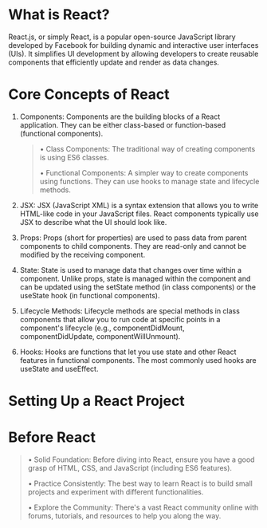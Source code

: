 # What is React?  

React.js, or simply React, is a popular open-source JavaScript library developed by Facebook for building dynamic and interactive user interfaces (UIs). It simplifies UI development by allowing developers to create reusable components that efficiently update and render as data changes.

# Core Concepts of React

1. Components: Components are the building blocks of a React application. They can be either class-based or function-based (functional components).

   > &bull; Class Components: The traditional way of creating components is using ES6 classes.
   > 
   > &bull; Functional Components: A simpler way to create components using functions. They can use hooks to manage state and lifecycle methods.

2. JSX: JSX (JavaScript XML) is a syntax extension that allows you to write HTML-like code in your JavaScript files.
   React components typically use JSX to describe what the UI should look like.

3. Props: Props (short for properties) are used to pass data from parent components to child components. They are read-only and cannot be modified by the receiving component.

4. State: State is used to manage data that changes over time within a component. Unlike props, state is managed within the component and can be updated using the setState method (in class components) or the useState hook (in functional components).

5. Lifecycle Methods: Lifecycle methods are special methods in class components that allow you to run code at specific points in a component's lifecycle (e.g., componentDidMount, componentDidUpdate, componentWillUnmount).

6. Hooks: Hooks are functions that let you use state and other React features in functional components. The most commonly used hooks are useState and useEffect.


# Setting Up a React Project


# Before React
>&bull; Solid Foundation: Before diving into React, ensure you have a good grasp of HTML, CSS, and JavaScript (including ES6 features).
>
>&bull; Practice Consistently: The best way to learn React is to build small projects and experiment with different functionalities.
>
>&bull; Explore the Community: There's a vast React community online with forums, tutorials, and resources to help you along the way.










